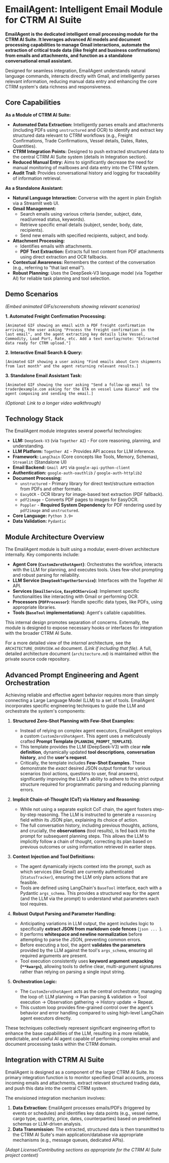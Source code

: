 # EmailAgent: Intelligent Email Module for CTRM AI Suite

**EmailAgent is the dedicated intelligent email processing module for the CTRM AI Suite. It leverages advanced AI models and document processing capabilities to manage Gmail interactions, automate the extraction of critical trade data (like freight and business confirmations) from emails and attachments, and function as a standalone conversational email assistant.**

Designed for seamless integration, EmailAgent understands natural language commands, interacts directly with Gmail, and intelligently parses relevant information, reducing manual data entry and enhancing the core CTRM system's data richness and responsiveness.

## Core Capabilities

**As a Module of CTRM AI Suite:**

*   **Automated Data Extraction:** Intelligently parses emails and attachments (including PDFs using `unstructured` and OCR) to identify and extract key structured data relevant to CTRM workflows (e.g., Freight Confirmations, Trade Confirmations, Vessel details, Dates, Rates, Quantities).
*   **CTRM Integration Points:** Designed to push extracted structured data to the central CTRM AI Suite system (details in Integration section).
*   **Reduced Manual Entry:** Aims to significantly decrease the need for manual monitoring of mailboxes and data entry into the CTRM system.
*   **Audit Trail:** Provides conversational history and logging for traceability of information retrieval.

**As a Standalone Assistant:**

*   **Natural Language Interaction:** Converse with the agent in plain English via a Streamlit web UI.
*   **Gmail Management:**
    *   Search emails using various criteria (sender, subject, date, read/unread status, keywords).
    *   Retrieve specific email details (subject, sender, body, date, recipients).
    *   Send new emails with specified recipients, subject, and body.
*   **Attachment Processing:**
    *   Identifies emails with attachments.
    *   **PDF Text Extraction:** Extracts full text content from PDF attachments using direct extraction and OCR fallbacks.
*   **Contextual Awareness:** Remembers the context of the conversation (e.g., referring to "that last email").
*   **Robust Planning:** Uses the DeepSeek-V3 language model (via Together AI) for reliable task planning and tool selection.

## Demo Scenarios

*(Embed animated GIFs/screenshots showing relevant scenarios)*

**1. Automated Freight Confirmation Processing:**

`[Animated GIF showing an email with a PDF freight confirmation arriving, the user asking "Process the freight confirmation in the last email", and the agent extracting key details like Vessel, Commodity, Load Port, Rate, etc. Add a text overlay/note: "Extracted data ready for CTRM upload."]`

**2. Interactive Email Search & Query:**

`[Animated GIF showing a user asking "Find emails about Corn shipments from last month" and the agent returning relevant results.]`

**3. Standalone Email Assistant Task:**

`[Animated GIF showing the user asking "Send a follow-up email to trader@example.com asking for the ETA on vessel Luna Bianca" and the agent composing and sending the email.]`

*(Optional: Link to a longer video walkthrough)*

## Technology Stack

The EmailAgent module integrates several powerful technologies:

*   **LLM:** `DeepSeek-V3` (via `Together AI`) - For core reasoning, planning, and understanding.
*   **LLM Platform:** `Together AI` - Provides API access for LLM inference.
*   **Framework:** `LangChain` (Core concepts like Tools, Memory, Schemas), `Streamlit` (Standalone UI)
*   **Email Backend:** `Gmail API` via `google-api-python-client`
*   **Authentication:** `google-auth-oauthlib` / `google-auth-httplib2`
*   **Document Processing:**
    *   `unstructured` - Primary library for direct text/structure extraction from PDFs and other formats.
    *   `EasyOCR` - OCR library for image-based text extraction (PDF fallback).
    *   `pdf2image` - Converts PDF pages to images for EasyOCR.
    *   `Poppler` - **Required System Dependency** for PDF rendering used by `pdf2image` and `unstructured`.
*   **Core Language:** `Python 3.9+`
*   **Data Validation:** `Pydantic`

## Module Architecture Overview

The EmailAgent module is built using a modular, event-driven architecture internally. Key components include:

*   **Agent Core (`CustomZeroShotAgent`)**: Orchestrates the workflow, interacts with the LLM for planning, and executes tools. Uses few-shot prompting and robust parsing for reliability.
*   **LLM Service (`DeepSeekTogetherService`)**: Interfaces with the Together AI API.
*   **Services (`GmailService`, `EasyOCRService`)**: Implement specific functionalities like interacting with Gmail or performing OCR.
*   **Processors (`PDFProcessor`)**: Handle specific data types, like PDFs, using appropriate libraries.
*   **Tools (`BaseTool` implementations)**: Agent's callable capabilities.

This internal design promotes separation of concerns. Externally, the module is designed to expose necessary hooks or interfaces for integration with the broader CTRM AI Suite.

For a more detailed view of the *internal* architecture, see the `ARCHITECTURE_OVERVIEW.md` document. *(Link if including that file)*. A full, detailed architecture document (`architecture.md`) is maintained within the private source code repository.

## Advanced Prompt Engineering and Agent Orchestration

Achieving reliable and effective agent behavior requires more than simply connecting a Large Language Model (LLM) to a set of tools. EmailAgent incorporates specific engineering techniques to guide the LLM and orchestrate the system's components:

1.  **Structured Zero-Shot Planning with Few-Shot Examples:**
    *   Instead of relying on complex agent executors, EmailAgent employs a custom `CustomZeroShotAgent`. This agent uses a meticulously crafted **Prompt Template (`PLANNING_PROMPT_TEMPLATE`)**.
    *   This template provides the LLM (DeepSeek-V3) with clear **role definition**, dynamically updated **tool descriptions**, **conversation history**, and the **user's request**.
    *   Critically, the template includes **Few-Shot Examples**. These demonstrate the *exact* desired JSON output format for various scenarios (tool actions, questions to user, final answers), significantly improving the LLM's ability to adhere to the strict output structure required for programmatic parsing and reducing planning errors.

2.  **Implicit Chain-of-Thought (CoT) via History and Reasoning:**
    *   While not using a separate explicit CoT chain, the agent fosters step-by-step reasoning. The LLM is instructed to generate a `reasoning` field within its JSON plan, explaining its choice of action.
    *   The full conversation history, including previous thoughts, actions, and crucially, the **observations** (tool results), is fed back into the prompt for subsequent planning steps. This allows the LLM to implicitly follow a chain of thought, correcting its plan based on previous outcomes or using information retrieved in earlier steps.

3.  **Context Injection and Tool Definitions:**
    *   The agent dynamically injects context into the prompt, such as which services (like Gmail) are currently authenticated (`StatusTracker`), ensuring the LLM only plans actions that are feasible.
    *   Tools are defined using LangChain's `BaseTool` interface, each with a Pydantic `args_schema`. This provides a structured way for the agent (and the LLM via the prompt) to understand what parameters each tool requires.

4.  **Robust Output Parsing and Parameter Handling:**
    *   Anticipating variations in LLM output, the agent includes logic to specifically **extract JSON from markdown code fences** (```json ... ```).
    *   It performs **whitespace and newline normalization** before attempting to parse the JSON, preventing common errors.
    *   Before executing a tool, the agent **validates the parameters** provided by the LLM against the tool's `args_schema`, ensuring all required arguments are present.
    *   Tool execution consistently uses **keyword argument unpacking (`**kwargs`)**, allowing tools to define clear, multi-argument signatures rather than relying on parsing a single input string.

5.  **Orchestration Logic:**
    *   The `CustomZeroShotAgent` acts as the central orchestrator, managing the loop of: LLM planning -> Plan parsing & validation -> Tool execution -> Observation gathering -> History update -> Repeat.
    *   This custom loop provides fine-grained control over the agent's behavior and error handling compared to using high-level LangChain agent executors directly.

These techniques collectively represent significant engineering effort to enhance the base capabilities of the LLM, resulting in a more reliable, predictable, and useful AI agent capable of performing complex email and document processing tasks within the CTRM domain.

## Integration with CTRM AI Suite

EmailAgent is designed as a component of the larger CTRM AI Suite. Its primary integration function is to monitor specified Gmail accounts, process incoming emails and attachments, extract relevant structured trading data, and push this data into the central CTRM system.

The envisioned integration mechanism involves:

1.  **Data Extraction:** EmailAgent processes emails/PDFs (triggered by events or schedules) and identifies key data points (e.g., vessel name, cargo type, quantity, price, dates, counterparties) based on predefined schemas or LLM-driven analysis.
2.  **Data Transmission:** The extracted, structured data is then transmitted to the CTRM AI Suite's main application/database via appropriate mechanisms (e.g., message queues, dedicated APIs).

*(Adapt License/Contributing sections as appropriate for the CTRM AI Suite project context)*
